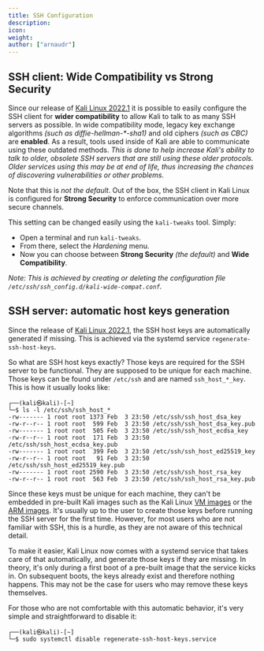 ```yaml
---
title: SSH Configuration
description:
icon:
weight:
author: ["arnaudr"]
---
```


## SSH client: Wide Compatibility vs Strong Security

Since our release of [Kali Linux 2022.1](/blog/kali-linux-2022-1-release/) it is possible to easily configure the SSH client for **wider compatibility** to allow Kali to talk to as many SSH servers as possible. In wide compatibility mode, legacy key exchange algorithms _(such as diffie-hellman-*-sha1)_ and old ciphers _(such as CBC)_ are **enabled**. As a result, tools used inside of Kali are able to communicate using these outdated methods. _This is done to help increase Kali's ability to talk to older, obsolete SSH servers that are still using these older protocols. Older services using this may be at end of life, thus increasing the chances of discovering vulnerabilities or other problems_.

Note that this is _not the default_. Out of the box, the SSH client in Kali Linux is configured for **Strong Security** to enforce communication over more secure channels.

This setting can be changed easily using the `kali-tweaks` tool. Simply:

- Open a terminal and run `kali-tweaks`. 
- From there, select the _Hardening_ menu.
- Now you can choose between **Strong Security** _(the default)_ and **Wide Compatibility**.

_Note: This is achieved by creating or deleting the configuration file `/etc/ssh/ssh_config.d/kali-wide-compat.conf`._

## SSH server: automatic host keys generation

Since the release of [Kali Linux 2022.1](/blog/kali-linux-2022-1-release/), the SSH host keys are automatically generated if missing. This is achieved via the systemd service `regenerate-ssh-host-keys`.

So what are SSH host keys exactly? Those keys are required for the SSH server to be functional. They are supposed to be unique for each machine. Those keys can be found under `/etc/ssh` and are named `ssh_host_*_key`. This is how it usually looks like:

```
┌──(kali㉿kali)-[~]
└─$ ls -l /etc/ssh/ssh_host_*
-rw------- 1 root root 1373 Feb  3 23:50 /etc/ssh/ssh_host_dsa_key
-rw-r--r-- 1 root root  599 Feb  3 23:50 /etc/ssh/ssh_host_dsa_key.pub
-rw------- 1 root root  505 Feb  3 23:50 /etc/ssh/ssh_host_ecdsa_key
-rw-r--r-- 1 root root  171 Feb  3 23:50 /etc/ssh/ssh_host_ecdsa_key.pub
-rw------- 1 root root  399 Feb  3 23:50 /etc/ssh/ssh_host_ed25519_key
-rw-r--r-- 1 root root   91 Feb  3 23:50 /etc/ssh/ssh_host_ed25519_key.pub
-rw------- 1 root root 2590 Feb  3 23:50 /etc/ssh/ssh_host_rsa_key
-rw-r--r-- 1 root root  563 Feb  3 23:50 /etc/ssh/ssh_host_rsa_key.pub
```

Since these keys must be unique for each machine, they can't be embedded in pre-built Kali images such as the Kali Linux [VM images](/get-kali/#kali-virtual-machines) or the [ARM images](/get-kali/#kali-arm). It's usually up to the user to create those keys before running the SSH server for the first time. However, for most users who are not familiar with SSH, this is a hurdle, as they are not aware of this technical detail.

To make it easier, Kali Linux now comes with a systemd service that takes care of that automatically, and generate those keys if they are missing. In theory, it's only during a first boot of a pre-built image that the service kicks in. On subsequent boots, the keys already exist and therefore nothing happens. This may not be the case for users who may remove these keys themselves.

For those who are not comfortable with this automatic behavior, it's very simple and straightforward to disable it:

```
┌──(kali㉿kali)-[~]
└─$ sudo systemctl disable regenerate-ssh-host-keys.service
```
